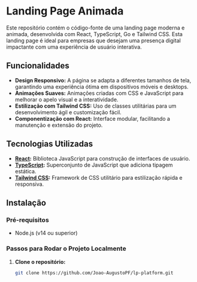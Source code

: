 # Landing Page Animada

Este repositório contém o código-fonte de uma landing page moderna e animada, desenvolvida com React, TypeScript, Go e Tailwind CSS. Esta landing page é ideal para empresas que desejam uma presença digital impactante com uma experiência de usuário interativa.

## Funcionalidades

- **Design Responsivo:** A página se adapta a diferentes tamanhos de tela, garantindo uma experiência ótima em dispositivos móveis e desktops.
- **Animações Suaves:** Animações criadas com CSS e JavaScript para melhorar o apelo visual e a interatividade.
- **Estilização com Tailwind CSS:** Uso de classes utilitárias para um desenvolvimento ágil e customização fácil.
- **Componentização com React:** Interface modular, facilitando a manutenção e extensão do projeto.

## Tecnologias Utilizadas

- **[React](https://reactjs.org/):** Biblioteca JavaScript para construção de interfaces de usuário.
- **[TypeScript](https://www.typescriptlang.org/):** Superconjunto de JavaScript que adiciona tipagem estática.
- **[Tailwind CSS](https://tailwindcss.com/):** Framework de CSS utilitário para estilização rápida e responsiva.

## Instalação

### Pré-requisitos

- Node.js (v14 ou superior)

### Passos para Rodar o Projeto Localmente

1. **Clone o repositório:**

   ```bash
   git clone https://github.com/Joao-AugustoPF/lp-platform.git
